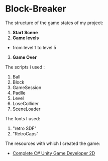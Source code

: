 # Block-Breaker

The structure of the game states of my project:

 1. **__Start Scene__**
 2. **__Game levels__**
  - from level 1 to level 5
 3. **__Game Over__**
 
 The scripts i used :
 
 1. Ball
 2. Block
 3. GameSession
 4. Padlle
 5. Level
 6. LoseCollider
 7. SceneLoader
 
 The fonts I used:
 
 1. "retro SDF"
 2. "RetroCaps"
 
  The resources with which I created the game:
 
 - [Complete C# Unity Game Developer 2D](https://www.udemy.com/course/unitycourse/)
